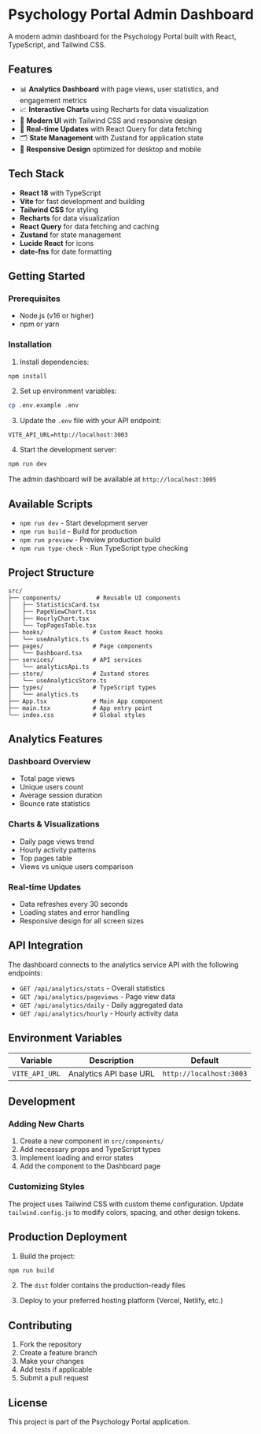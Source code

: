 # Psychology Portal Admin Dashboard

A modern admin dashboard for the Psychology Portal built with React, TypeScript, and Tailwind CSS.

## Features

- 📊 **Analytics Dashboard** with page views, user statistics, and engagement metrics
- 📈 **Interactive Charts** using Recharts for data visualization
- 🎨 **Modern UI** with Tailwind CSS and responsive design
- 🔄 **Real-time Updates** with React Query for data fetching
- 🗂️ **State Management** with Zustand for application state
- 📱 **Responsive Design** optimized for desktop and mobile

## Tech Stack

- **React 18** with TypeScript
- **Vite** for fast development and building
- **Tailwind CSS** for styling
- **Recharts** for data visualization
- **React Query** for data fetching and caching
- **Zustand** for state management
- **Lucide React** for icons
- **date-fns** for date formatting

## Getting Started

### Prerequisites

- Node.js (v16 or higher)
- npm or yarn

### Installation

1. Install dependencies:
```bash
npm install
```

2. Set up environment variables:
```bash
cp .env.example .env
```

3. Update the `.env` file with your API endpoint:
```env
VITE_API_URL=http://localhost:3003
```

4. Start the development server:
```bash
npm run dev
```

The admin dashboard will be available at `http://localhost:3005`

## Available Scripts

- `npm run dev` - Start development server
- `npm run build` - Build for production
- `npm run preview` - Preview production build
- `npm run type-check` - Run TypeScript type checking

## Project Structure

```
src/
├── components/          # Reusable UI components
│   ├── StatisticsCard.tsx
│   ├── PageViewChart.tsx
│   ├── HourlyChart.tsx
│   └── TopPagesTable.tsx
├── hooks/              # Custom React hooks
│   └── useAnalytics.ts
├── pages/              # Page components
│   └── Dashboard.tsx
├── services/           # API services
│   └── analyticsApi.ts
├── store/              # Zustand stores
│   └── useAnalyticsStore.ts
├── types/              # TypeScript types
│   └── analytics.ts
├── App.tsx             # Main App component
├── main.tsx            # App entry point
└── index.css           # Global styles
```

## Analytics Features

### Dashboard Overview
- Total page views
- Unique users count
- Average session duration
- Bounce rate statistics

### Charts & Visualizations
- Daily page views trend
- Hourly activity patterns
- Top pages table
- Views vs unique users comparison

### Real-time Updates
- Data refreshes every 30 seconds
- Loading states and error handling
- Responsive design for all screen sizes

## API Integration

The dashboard connects to the analytics service API with the following endpoints:

- `GET /api/analytics/stats` - Overall statistics
- `GET /api/analytics/pageviews` - Page view data
- `GET /api/analytics/daily` - Daily aggregated data
- `GET /api/analytics/hourly` - Hourly activity data

## Environment Variables

| Variable | Description | Default |
|----------|-------------|---------|
| `VITE_API_URL` | Analytics API base URL | `http://localhost:3003` |

## Development

### Adding New Charts

1. Create a new component in `src/components/`
2. Add necessary props and TypeScript types
3. Implement loading and error states
4. Add the component to the Dashboard page

### Customizing Styles

The project uses Tailwind CSS with custom theme configuration. Update `tailwind.config.js` to modify colors, spacing, and other design tokens.

## Production Deployment

1. Build the project:
```bash
npm run build
```

2. The `dist` folder contains the production-ready files

3. Deploy to your preferred hosting platform (Vercel, Netlify, etc.)

## Contributing

1. Fork the repository
2. Create a feature branch
3. Make your changes
4. Add tests if applicable
5. Submit a pull request

## License

This project is part of the Psychology Portal application. 